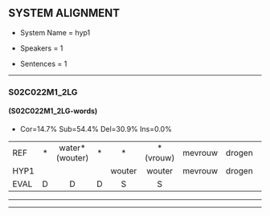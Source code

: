 
## SYSTEM ALIGNMENT

- System Name = hyp1

- Speakers = 1

- Sentences = 1

---

### S02C022M1_2LG

#### (S02C022M1_2LG-words)

- Cor=14.7%	Sub=54.4%	Del=30.9%	Ins=0.0%

|  |  |  |  |  |  |  |  |  |  |  |  |  |  |  |  |  |  |  |  |  |  |  |  |  |  |  |  |  |  |  |  |  |  |  |  |  |  |  |  |  |  |  |  |  |  |  |  |  |  |  |  |  |  |  |  |  |  |  |  |  |  |  |  |  |  |  |  |  |
|:--- |:---:|:---:|:---:|:---:|:---:|:---:|:---:|:---:|:---:|:---:|:---:|:---:|:---:|:---:|:---:|:---:|:---:|:---:|:---:|:---:|:---:|:---:|:---:|:---:|:---:|:---:|:---:|:---:|:---:|:---:|:---:|:---:|:---:|:---:|:---:|:---:|:---:|:---:|:---:|:---:|:---:|:---:|:---:|:---:|:---:|:---:|:---:|:---:|:---:|:---:|:---:|:---:|:---:|:---:|:---:|:---:|:---:|:---:|:---:|:---:|:---:|:---:|:---:|:---:|:---:|:---:|:---:|:---:|
| REF | * | water*(wouter) | * | * | *(vrouw) | mevrouw | drogen | *s | winkel | *s | auto | * | * | schouders | *s | verhaal | * | koning*(koningin) | moeilijk | *(speel) | *(speel) | speelplaats | drinken | *s | hoofdpijn | * | regen | *s | vliegtuig | stoppen | opnieuw | gooien | * | * | sneeuwen | moeder | moeder | liedje*(liedjes) | *(liedjes) | * | * | potlood | *s | fietsbel | vinger*(vlieger) | *s | meisje | chauffeur | muziek | waarom | * | scheuren | lawaai | zwemmen | vuurwerk | appel | appel | cola | kussen | *(eerst) | eerste | *s | circus | kleuren | * | * | voetbal | vlinder |
| HYP1 |  |  |  | wouter | wouter | mevrouw | drogen |  | winkel |  |  |  | alkel | schouders |  |  |  | sha | konigin | hoe | zek | speelblat | drinken |  |  |  | o | n | m | vliegkuig | stopei | o | voi | s | sneeuwen |  | moeder |  | lietjes | otod | ja | fine | bel | i | ja | i | meisje | schaalvuur | muziek |  |  |  | warom? | s | sam | i | samon | fua | aappel | kusen | eerste |  |  |  | kerkus | kleurgan | voe | ma |
| EVAL | D | D | D | S | S |  |  | D |  | D | D | D | S |  | D | D | D | S | S | S | S | S |  | D | D | D | S | S | S | S | S | S | S | S |  | D |  | D | S | S | S | S | S | S | S | S |  | S |  | D | D | D | S | S | S | S | S | S | S | S |  | D | D | D | S | S | S | S |
---

---
